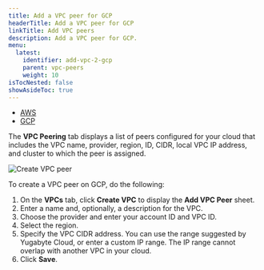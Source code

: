 ```yaml
---
title: Add a VPC peer for GCP
headerTitle: Add a VPC peer for GCP
linkTitle: Add VPC peers
description: Add a VPC peer for GCP.
menu:
  latest:
    identifier: add-vpc-2-gcp
    parent: vpc-peers
    weight: 10
isTocNested: false
showAsideToc: true
---
```


<ul class="nav nav-tabs-alt nav-tabs-yb">

  <li>
    <a href="../aws/" class="nav-link">
      <i class="fab fa-aws"></i>
      AWS
    </a>
  </li>

  <li>
    <a href="../gcp/" class="nav-link active">
      <i class="fab fa-google" aria-hidden="true"></i>
      GCP
    </a>
  </li>

</ul>

The **VPC Peering** tab displays a list of peers configured for your cloud that includes the VPC name, provider, region, ID, CIDR, local VPC IP address, and cluster to which the peer is assigned.

![Create VPC peer](/images/yb-cloud/cloud-networking-vpc.png)

To create a VPC peer on GCP, do the following:

1. On the **VPCs** tab, click **Create VPC** to display the **Add VPC Peer** sheet.
1. Enter a name and, optionally, a description for the VPC.
1. Choose the provider and enter your account ID and VPC ID.
1. Select the region.
1. Specify the VPC CIDR address. You can use the range suggested by Yugabyte Cloud, or enter a custom IP range. The IP range cannot overlap with another VPC in your cloud.
1. Click **Save**.
